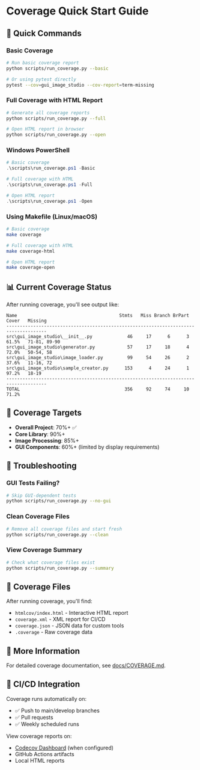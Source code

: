 # Coverage Quick Start Guide

## 🚀 Quick Commands

### Basic Coverage

```bash
# Run basic coverage report
python scripts/run_coverage.py --basic

# Or using pytest directly
pytest --cov=gui_image_studio --cov-report=term-missing
```

### Full Coverage with HTML Report

```bash
# Generate all coverage reports
python scripts/run_coverage.py --full

# Open HTML report in browser
python scripts/run_coverage.py --open
```

### Windows PowerShell

```powershell
# Basic coverage
.\scripts\run_coverage.ps1 -Basic

# Full coverage with HTML
.\scripts\run_coverage.ps1 -Full

# Open HTML report
.\scripts\run_coverage.ps1 -Open
```

### Using Makefile (Linux/macOS)

```bash
# Basic coverage
make coverage

# Full coverage with HTML
make coverage-html

# Open HTML report
make coverage-open
```

## 📊 Current Coverage Status

After running coverage, you'll see output like:
```
Name                                      Stmts   Miss Branch BrPart  Cover   Missing
-------------------------------------------------------------------------------------
src\gui_image_studio\__init__.py             46     17      6      3  61.5%   71-81, 89-90
src\gui_image_studio\generator.py            57     17     18      4  72.0%   50-54, 58
src\gui_image_studio\image_loader.py         99     54     26      2  37.6%   11-16, 72
src\gui_image_studio\sample_creator.py      153      4     24      1  97.2%   18-19
-------------------------------------------------------------------------------------
TOTAL                                       356     92     74     10  71.2%
```

## 🎯 Coverage Targets

- **Overall Project**: 70%+ ✅
- **Core Library**: 90%+
- **Image Processing**: 85%+
- **GUI Components**: 60%+ (limited by display requirements)

## 🔧 Troubleshooting

### GUI Tests Failing?
```bash
# Skip GUI-dependent tests
python scripts/run_coverage.py --no-gui
```

### Clean Coverage Files
```bash
# Remove all coverage files and start fresh
python scripts/run_coverage.py --clean
```

### View Coverage Summary
```bash
# Check what coverage files exist
python scripts/run_coverage.py --summary
```

## 📁 Coverage Files

After running coverage, you'll find:
- `htmlcov/index.html` - Interactive HTML report
- `coverage.xml` - XML report for CI/CD
- `coverage.json` - JSON data for custom tools
- `.coverage` - Raw coverage data

## 🔗 More Information

For detailed coverage documentation, see [docs/COVERAGE.md](docs/COVERAGE.md).

## 🚨 CI/CD Integration

Coverage runs automatically on:
- ✅ Push to main/develop branches
- ✅ Pull requests
- ✅ Weekly scheduled runs

View coverage reports on:
- [Codecov Dashboard](https://codecov.io) (when configured)
- GitHub Actions artifacts
- Local HTML reports
